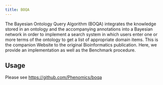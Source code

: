 ```yaml
---
title: BOQA
---
```


The Bayesian Ontology Query Algorithm (BOQA) integrates the knowledge stored in an ontology and the accompanying annotations into a Bayesian network in order to implement a search system in which users enter one or more terms of the ontology to get a list of appropriate domain items. This is the companion Website to the original Bioinformatics publication. Here, we provide an implementation as well as the Benchmark procedure.
 
Usage
------------
Please see https://github.com/Phenomics/boqa
